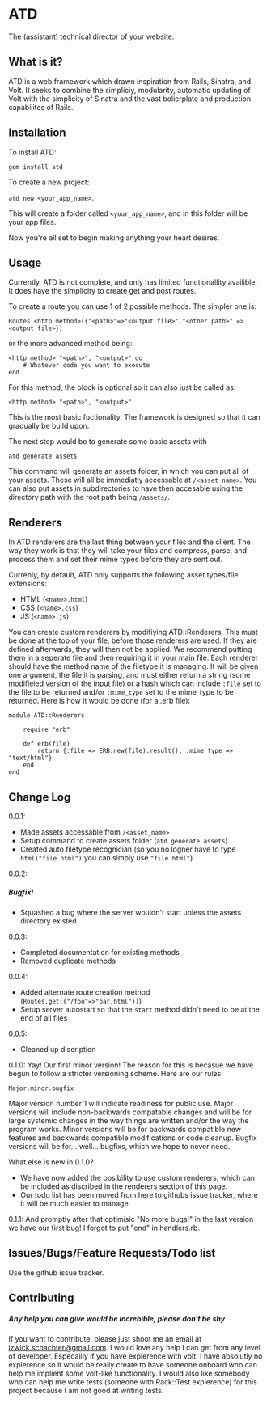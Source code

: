 # ATD
The (assistant) technical director of your website.


## What is it?

ATD is a web framework which drawn inspiration from Rails, Sinatra, and Volt. It seeks to combine the simpliciy, modularity, automatic updating of Volt with the simplicity of Sinatra and the vast bolierplate and production capabilites of Rails.

## Installation

To install ATD:

`gem install atd`

To create a new project:

`atd new <your_app_name>`.

This will create a folder called `<your_app_name>`, and in this folder will be your app files.

Now you're all set to begin making anything your heart desires.

## Usage

Currently, ATD is not complete, and only has limited functionallity availible. It does have the simplicity to create get and post routes.

To create a route you can use 1 of 2 possible methods. The simpler one is:

```Routes.<http method>({"<path>"=>"<output file>","<other path>" => <output file>})```

or the more advanced method being:

```
<http method> "<path>", "<output>" do
	# Whatever code you want to execute
end
```

For this method, the block is optional so it can also just be called as:

```<http method> "<path>", "<output>"```

This is the most basic fuctionality. The framework is designed so that it can gradually be build upon.

The next step would be to generate some basic assets with

`atd generate assets`

This command will generate an assets folder, in which you can put all of your assets. These will all be immediatly accessable at `/<asset_name>`. You can also put assets in subdirectories to have then accesable using the directory path with the root path being `/assets/`.

## Renderers

In ATD renderers are the last thing between your files and the client. The way they work is that they will take your files and compress, parse, and process them and set their mime types before they are sent out.

Currenly, by default, ATD only supports the following asset types/file extensions:
 - HTML (`<name>.html`)
 - CSS (`<name>.css`)
 - JS (`<name>.js`)

You can create custom renderers by modifiying ATD::Renderers. This must be done at the top of your file, before those renderers are used. If they are defined afterwards, they will then not be applied. We recommend putting them in a seperate file and then requiring it in your main file. Each renderer should have the method name of the filetype it is managing. It will be given one argument, the file it is parsing, and must either return a string (some modifieied version of the input file) or a hash which can include `:file` set to the file to be returned and/or `:mime_type` set to the mime_type to be returned. Here is how it would be done (for a .erb file):

```
module ATD::Renderers
	
	require "erb"

	def erb(file)
		return {:file => ERB.new(file).result(), :mime_type => "text/html"}
	end
end
```

## Change Log

0.0.1:
 - Made assets accessable from `/<asset_name>`
 - Setup command to create assets folder (`atd generate assets`)
 - Created auto filetype recognician (so you no logner have to type `html("file.html")` you can simply use `"file.html"`)

0.0.2:
##### Bugfix!
 - Squashed a bug where the server wouldn't start unless the assets directory existed

0.0.3:
 - Completed documentation for existing methods
 - Removed duplicate methods

0.0.4:
 - Added alternate route creation method (`Routes.get({"/foo"=>"bar.html"})`)
 - Setup server autostart so that the `start` method didn't need to be at the end of all files

0.0.5:
 - Cleaned up discription

0.1.0:
Yay! Our first minor version! The reason for this is becasue we have begun to follow a stricter versioning scheme. Here are our rules:

    Major.minor.bugfix

Major version number 1 will indicate readiness for public use. Major versions will include non-backwards compatable changes and will be for large systemic changes in the way things are written and/or the way the program works.
Minor versions will be for backwards compatible new features and backwards compatible modifications or code cleanup.
Bugfix versions will be for... well... bugfixs, which we hope to never need.

What else is new in 0.1.0?
 - We have now added the posibility to use custom renderers, which can be included as discribed in the renderers section of this page.
 - Our todo list has been moved from here to githubs issue tracker, where it will be much easier to manage.

0.1.1:
And promptly after that optimisic "No more bugs!" in the last version we have our first bug! I forgot to put "end" in handlers.rb.


## Issues/Bugs/Feature Requests/Todo list

Use the github issue tracker.

## Contributing
##### Any help you can give would be increbible, please don't be shy

If you want to contribute, please just shoot me an email at izwick.schachter@gmail.com. I would love any help I can get from any level of developer. Especailly if you have expierence with volt. I have absolutly no expierence so it would be really create to have someone onboard who can help me implient some volt-like functionality. I would also like somebody who can help me write tests (someone with Rack::Test expierence) for this project because I am not good at writing tests.
